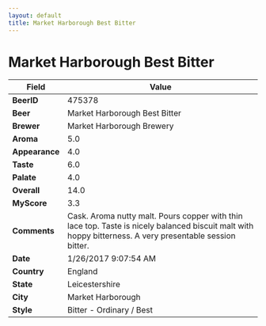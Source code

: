```yaml
---
layout: default
title: Market Harborough Best Bitter 
---
```


# Market Harborough Best Bitter 

| Field         | Value     |
|---------------|-----------|
| **BeerID** | 475378 |
| **Beer** | Market Harborough Best Bitter  |
| **Brewer** | Market Harborough Brewery |
| **Aroma** | 5.0 |
| **Appearance** | 4.0 |
| **Taste** | 6.0 |
| **Palate** | 4.0 |
| **Overall** | 14.0 |
| **MyScore** | 3.3 |
| **Comments** | Cask. Aroma nutty malt. Pours copper with thin lace top. Taste is nicely balanced biscuit malt with hoppy bitterness. A very presentable session bitter. |
| **Date** | 1/26/2017 9:07:54 AM |
| **Country** | England |
| **State** | Leicestershire |
| **City** | Market Harborough |
| **Style** | Bitter - Ordinary / Best |
